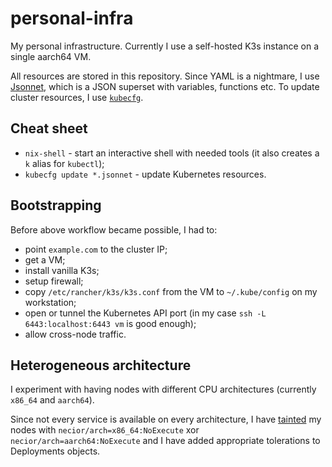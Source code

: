 # personal-infra

My personal infrastructure.
Currently I use a self-hosted K3s instance on a single aarch64 VM.

All resources are stored in this repository.
Since YAML is a nightmare, I use [Jsonnet](https://jsonnet.org/), which is a JSON superset with variables, functions etc.
To update cluster resources, I use [`kubecfg`](https://github.com/bitnami/kubecfg).

## Cheat sheet

* `nix-shell` - start an interactive shell with needed tools (it also creates a `k` alias for `kubectl`);
* `kubecfg update *.jsonnet` - update Kubernetes resources.

## Bootstrapping

Before above workflow became possible, I had to:

- point `example.com` to the cluster IP;
- get a VM;
- install vanilla K3s;
- setup firewall;
- copy `/etc/rancher/k3s/k3s.conf` from the VM to `~/.kube/config` on my workstation;
- open or tunnel the Kubernetes API port (in my case `ssh -L 6443:localhost:6443 vm` is good enough);
- allow cross-node traffic.

## Heterogeneous architecture

I experiment with having nodes with different CPU architectures (currently `x86_64` and `aarch64`).

Since not every service is available on every architecture, I have [tainted](https://kubernetes.io/docs/concepts/scheduling-eviction/taint-and-toleration/) my nodes with `necior/arch=x86_64:NoExecute` xor `necior/arch=aarch64:NoExecute` and I have added appropriate tolerations to Deployments objects.

